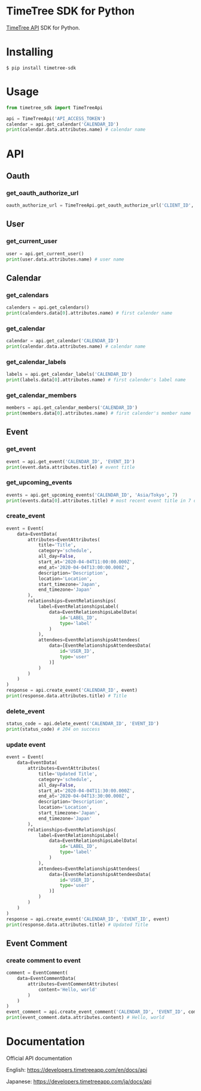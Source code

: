 # TimeTree SDK for Python

[TimeTree API](https://developers.timetreeapp.com/en/docs/api) SDK for Python.

# Installing

```
$ pip install timetree-sdk
```

# Usage

```python
from timetree_sdk import TimeTreeApi

api = TimeTreeApi('API_ACCESS_TOKEN')
calendar = api.get_calendar('CALENDAR_ID')
print(calendar.data.attributes.name) # calendar name
```

# API

## Oauth

### get_oauth_authorize_url

```python
oauth_authorize_url = TimeTreeApi.get_oauth_authorize_url('CLIENT_ID', 'REDIRECT_URI', 'RESPONSE_TYPE', 'STATE')
```

## User

### get_current_user

```python
user = api.get_current_user()
print(user.data.attributes.name) # user name
```

## Calendar

### get_calendars

```python
calenders = api.get_calendars()
print(calenders.data[0].attributes.name) # first calender name
```

### get_calendar

```python
calendar = api.get_calendar('CALENDAR_ID')
print(calendar.data.attributes.name) # calendar name
```

### get_calendar_labels

```python
labels = api.get_calendar_labels('CALENDAR_ID')
print(labels.data[0].attributes.name) # first calender's label name
```

### get_calendar_members

```python
members = api.get_calendar_members('CALENDAR_ID')
print(members.data[0].attributes.name) # first calender's member name
```

## Event

### get_event

```python
event = api.get_event('CALENDAR_ID', 'EVENT_ID')
print(event.data.attributes.title) # event title
```

### get_upcoming_events

```python
events = api.get_upcoming_events('CALENDAR_ID', 'Asia/Tokyo', 7)
print(events.data[0].attributes.title) # most recent event title in 7 days
```

### create_event

```python
event = Event(
    data=EventData(
        attributes=EventAttributes(
            title='Title',
            category='schedule',
            all_day=False,
            start_at='2020-04-04T11:00:00.000Z',
            end_at='2020-04-04T13:00:00.000Z',
            description='Description',
            location='Location',
            start_timezone='Japan',
            end_timezone='Japan'
        ),
        relationships=EventRelationships(
            label=EventRelationshipsLabel(
                data=EventRelationshipsLabelData(
                    id='LABEL_ID',
                    type='label'
                )
            ),
            attendees=EventRelationshipsAttendees(
                data=[EventRelationshipsAttendeesData(
                    id='USER_ID',
                    type='user'
                )]
            )
        )
    )
)
response = api.create_event('CALENDAR_ID', event)
print(response.data.attributes.title) # Title
```

### delete_event

```python
status_code = api.delete_event('CALENDAR_ID', 'EVENT_ID')
print(status_code) # 204 on success
```

### update event

```python
event = Event(
    data=EventData(
        attributes=EventAttributes(
            title='Updated Title',
            category='schedule',
            all_day=False,
            start_at='2020-04-04T11:30:00.000Z',
            end_at='2020-04-04T13:30:00.000Z',
            description='Description',
            location='Location',
            start_timezone='Japan',
            end_timezone='Japan'
        ),
        relationships=EventRelationships(
            label=EventRelationshipsLabel(
                data=EventRelationshipsLabelData(
                    id='LABEL_ID',
                    type='label'
                )
            ),
            attendees=EventRelationshipsAttendees(
                data=[EventRelationshipsAttendeesData(
                    id='USER_ID',
                    type='user'
                )]
            )
        )
    )
)
response = api.create_event('CALENDAR_ID', 'EVENT_ID', event)
print(response.data.attributes.title) # Updated Title
```

## Event Comment

### create comment to event

```python
comment = EventComment(
    data=EventCommentData(
        attributes=EventCommentAttributes(
            content='Hello, world'
        )
    )
)
event_comment = api.create_event_comment('CALENDAR_ID', 'EVENT_ID', comment)
print(event_comment.data.attributes.content) # Hello, world
```

# Documentation

Official API documentation

English: https://developers.timetreeapp.com/en/docs/api

Japanese: https://developers.timetreeapp.com/ja/docs/api
